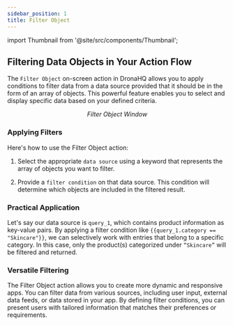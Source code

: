 ```yaml
---
sidebar_position: 1
title: Filter Object
---
```


import Thumbnail from '@site/src/components/Thumbnail';

## Filtering Data Objects in Your Action Flow

The `Filter Object` on-screen action in DronaHQ allows you to apply conditions to filter data from a data source provided that it should be in the form of an array of objects. This powerful feature enables you to select and display specific data based on your defined criteria.

<figure>
<Thumbnail src="/img/reference/actionflow-blocks/filter-object/filter-object.png" alt="Filter Object Window" />
<figcaption align='center'><i>Filter Object Window</i></figcaption>
</figure>



### Applying Filters

Here's how to use the Filter Object action:

1. Select the appropriate `data source` using a keyword that represents the array of objects you want to filter.

2. Provide a `filter condition` on that data source. This condition will determine which objects are included in the filtered result.

### Practical Application


Let's say our data source is `query_1`, which contains product information as key-value pairs. By applying a filter condition like `{{query_1.category == "Skincare"}}`, we can selectively work with entries that belong to a specific category. In this case, only the product(s) categorized under `“Skincare”` will be filtered and returned.

<figure>
<Thumbnail src="/img/reference/actionflow-blocks/filter-object/feild.png" alt="Filter Object Window" />
</figure>

### Versatile Filtering

The Filter Object action allows you to create more dynamic and responsive apps. You can filter data from various sources, including user input, external data feeds, or data stored in your app. By defining filter conditions, you can present users with tailored information that matches their preferences or requirements.


